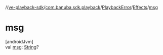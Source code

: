 //[ve-playback-sdk](../../../../index.md)/[com.banuba.sdk.playback](../../index.md)/[PlaybackError](../index.md)/[Effects](index.md)/[msg](msg.md)

# msg

[androidJvm]\
val [msg](msg.md): [String](https://kotlinlang.org/api/latest/jvm/stdlib/kotlin/-string/index.html)?
